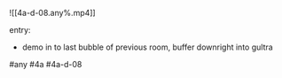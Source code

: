 

![[4a-d-08.any%.mp4]]

entry: 
- demo in to last bubble of previous room, buffer downright into gultra

#any #4a #4a-d-08
